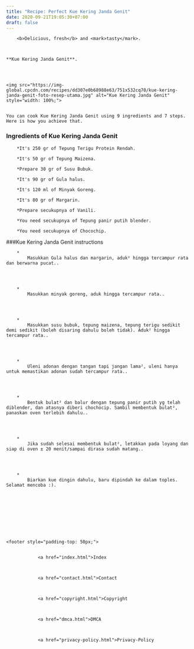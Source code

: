 ```yaml
---
title: "Recipe: Perfect Kue Kering Janda Genit"
date: 2020-09-21T19:05:30+07:00
draft: false
---
```



  
    

        <b>Delicious, fresh</b> and <mark>tasty</mark>.
    
        

	**Kue Kering Janda Genit**. 
	


	
	<img src="https://img-global.cpcdn.com/recipes/dd307e0b68988e63/751x532cq70/kue-kering-janda-genit-foto-resep-utama.jpg" alt="Kue Kering Janda Genit" style="width: 100%;">
	
	
	You can cook Kue Kering Janda Genit using 9 ingredients and 7 steps. Here is how you achieve that.


### Ingredients of Kue Kering Janda Genit


	
		*It's 250 gr of Tepung Terigu Protein Rendah.
	
		*It's 50 gr of Tepung Maizena.
	
		*Prepare 30 gr of Susu Bubuk.
	
		*It's 90 gr of Gula halus.
	
		*It's 120 ml of Minyak Goreng.
	
		*It's 80 gr of Margarin.
	
		*Prepare secukupnya of Vanili.
	
		*You need secukupnya of Tepung panir putih blender.
	
		*You need secukupnya of Chocochip.
	


	



###Kue Kering Janda Genit instructions
	
		*
			Masukkan Gula halus dan margarin, aduk² hingga tercampur rata dan berwarna pucat..
			
			
		
	
		*
			Masukkan minyak goreng, aduk hingga tercampur rata..
			
			
		
	
		*
			Masukkan susu bubuk, tepung maizena, tepung terigu sedikit demi sedikit (boleh disaring dahulu boleh tidak). Aduk² hingga tercampur rata..
			
			
		
	
		*
			Uleni adonan dengan tangan tapi jangan lama², uleni hanya untuk memastikan adonan sudah tercampur rata..
			
			
		
	
		*
			Bentuk bulat² dan balur dengan tepung panir putih yg telah diblender, dan atasnya diberi chochocip. Sambil membentuk bulat², panaskan oven terlebih dahulu..
			
			
		
	
		*
			Jika sudah selesai membentuk bulat², letakkan pada loyang dan siap di oven ± 20 menit/sampai dirasa sudah matang..
			
			
		
	
		*
			Biarkan kue dingin dahulu, baru dipindah ke dalam toples. Selamat mencoba :).
			
			
		
	



	

    
    <footer style="padding-top: 50px;">
        
            
                <a href="index.html">Index
                
                
            
                <a href="contact.html">Contact
                
                
            
                <a href="copyright.html">Copyright
                
                
            
                <a href="dmca.html">DMCA
                
                
            
                <a href="privacy-policy.html">Privacy-Policy
                
            
        